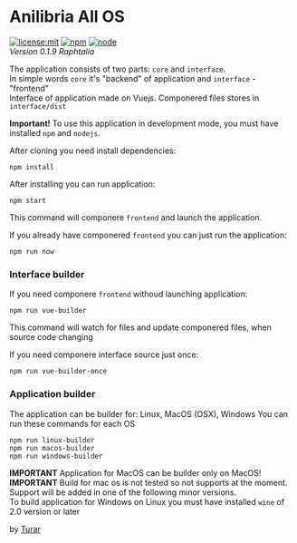 # Anilibria All OS

[![license:mit](https://img.shields.io/badge/license-mit-blue.svg)](https://opensource.org/licenses/MIT)
[![npm](https://img.shields.io/npm/v/npm.svg)](https://www.npmjs.com/)
[![node](https://img.shields.io/node/v/electron.svg)](https://nodejs.org/)  
*Version 0.1.9 Raphtalia*

The application consists of two parts: `core` and `interface`.  
In simple words `core` it's "backend" of application and `interface` - "frontend"  
Interface of application made on Vuejs. Componered files stores in `interface/dist`

__Important!__ To use this application in development mode, you must have installed `npm` and `nodejs`.  

After cloning you need install dependencies:
```shell
npm install
```

After installing you can run application:
```shell
npm start
```
This command will componere `frontend` and launch the application.


If you already have componered `frontend` you can just run the application:
```shell
npm run now
```

### Interface builder

If you need componere `frontend` withoud launching application:
```shell
npm run vue-builder
```
This command will watch for files and update componered files, when source code changing

If you need componere interface source just once:
```shell
npm run vue-builder-once
```

### Application builder
The application can be builder for: Linux, MacOS (OSX), Windows
You can run these commands for each OS
```shell
npm run linux-builder
npm run macos-builder
npm run windows-builder
```
__IMPORTANT__ Application for MacOS can be builder only on MacOS!  
__IMPORTANT__ Build for mac os is not tested so not supports at the moment.
Support will be added in one of the following minor versions.  
To build application for Windows on Linux you must have installed `wine` of 2.0 version or later

by [Turar](https://vk.com/turarabu)